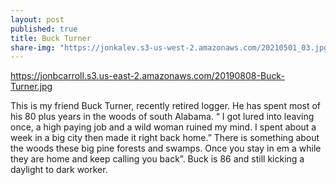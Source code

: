 ```yaml
---
layout: post
published: true
title: Buck Turner
share-img: "https://jonkalev.s3-us-west-2.amazonaws.com/20210501_03.jpg"
---
```

https://jonbcarroll.s3.us-east-2.amazonaws.com/20190808-Buck-Turner.jpg

This is my friend Buck Turner, recently retired logger. He has spent most of his 80 plus years in the woods of south Alabama. 
“ I got lured into leaving once, a high paying job and a wild woman ruined my mind. I spent about a week in a big city then made it right back home.”
There is something about the woods these big pine forests and swamps. Once you stay in em a while they are home and keep calling you back”.
Buck is 86 and still kicking a daylight to dark worker.